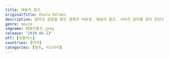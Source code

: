 ```yaml
---
title: 에놀라 홈즈
originalTitle: Enola Holmes
description: 열여섯 생일을 맞은 셜록의 여동생, 에놀라 홈즈. 사라진 엄마를 찾아 런던으로 향한다. 명석한 두뇌의 대명사인 오빠까지 따돌리고, 위험에 빠진 귀족 청년의 미스터리와 엮이는데. 사건을 추적하며, 홈즈 가문답게 예리한 추리력이 폭발한다. 미스터리 가득한 이 모험, 무사히 마칠 수 있을까?
genre: movie
imgname: 에놀라홈즈.jpeg
release: "2020.09.23"
ott: [넷플릭스]
countries: [미국]
categories: [범죄, 미스터리]
---
```

